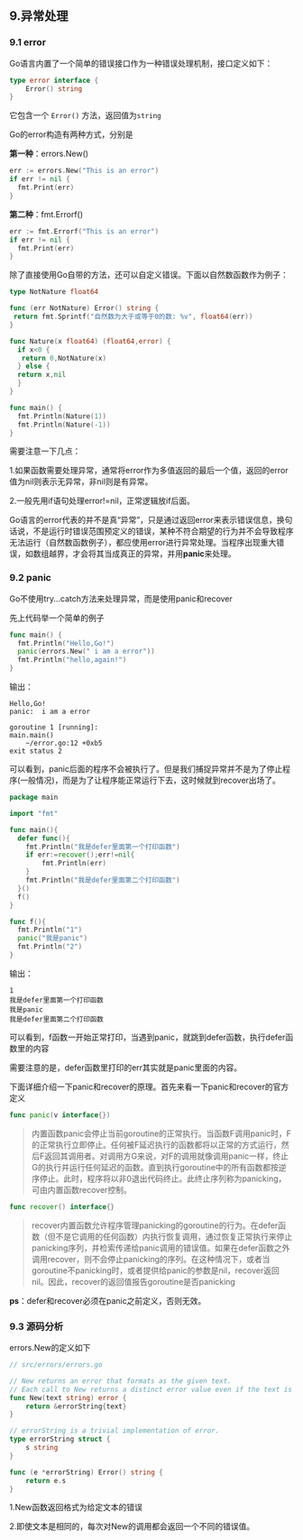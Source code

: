 ## 9.异常处理

### 9.1 error

Go语言内置了一个简单的错误接口作为一种错误处理机制，接口定义如下：

```go
type error interface {
	Error() string
}
```

它包含一个 `Error()` 方法，返回值为`string`

Go的error构造有两种方式，分别是

**第一种**：errors.New()

```go
err := errors.New("This is an error")
if err != nil {
  fmt.Print(err)
}
```

**第二种**：fmt.Errorf()

```go
err := fmt.Errorf("This is an error")
if err != nil {
  fmt.Print(err)
}
```

除了直接使用Go自带的方法，还可以自定义错误。下面以自然数函数作为例子：

```go
type NotNature float64

func (err NotNature) Error() string {
 return fmt.Sprintf("自然数为大于或等于0的数: %v", float64(err))
}

func Nature(x float64) (float64,error) {
  if x<0 {
   return 0,NotNature(x)
  } else {
  return x,nil
  }
}

func main() {
  fmt.Println(Nature(1))
  fmt.Println(Nature(-1))
}
```



需要注意一下几点：

1.如果函数需要处理异常，通常将error作为多值返回的最后一个值，返回的error值为nil则表示无异常，非nil则是有异常。

2.一般先用if语句处理error!=nil，正常逻辑放if后面。


Go语言的error代表的并不是真“异常”，只是通过返回error来表示错误信息，换句话说，不是运行时错误范围预定义的错误，某种不符合期望的行为并不会导致程序无法运行（自然数函数例子），都应使用error进行异常处理。当程序出现重大错误，如数组越界，才会将其当成真正的异常，并用**panic**来处理。

### 9.2 panic

Go不使用try...catch方法来处理异常，而是使用panic和recover

先上代码举一个简单的例子

```go
func main() {
  fmt.Println("Hello,Go!")
  panic(errors.New(" i am a error"))
  fmt.Println("hello,again!")
}

```

输出：

```shell
Hello,Go!
panic:  i am a error

goroutine 1 [running]:
main.main()
	~/error.go:12 +0xb5
exit status 2

```

可以看到，panic后面的程序不会被执行了。但是我们捕捉异常并不是为了停止程序(一般情况)，而是为了让程序能正常运行下去，这时候就到recover出场了。


```go
package main

import "fmt"

func main(){
  defer func(){
    fmt.Println("我是defer里面第一个打印函数")
    if err:=recover();err!=nil{
        fmt.Println(err)
    }
    fmt.Println("我是defer里面第二个打印函数")
  }()
  f()
}

func f(){
  fmt.Println("1")
  panic("我是panic")
  fmt.Println("2")
}

```

输出：

```shell
1
我是defer里面第一个打印函数
我是panic
我是defer里面第二个打印函数
```

可以看到，f函数一开始正常打印，当遇到panic，就跳到defer函数，执行defer函数里的内容

需要注意的是，defer函数里打印的err其实就是panic里面的内容。



下面详细介绍一下panic和recover的原理。首先来看一下panic和recover的官方定义

```go
func panic(v interface{})

```

> 内置函数panic会停止当前goroutine的正常执行。当函数F调用panic时，F的正常执行立即停止。任何被F延迟执行的函数都将以正常的方式运行，然后F返回其调用者。对调用方G来说，对F的调用就像调用panic一样，终止G的执行并运行任何延迟的函数。直到执行goroutine中的所有函数都按逆序停止。此时，程序将以非0退出代码终止。此终止序列称为panicking，可由内置函数recover控制。



```go
func recover() interface{}

```

> recover内置函数允许程序管理panicking的goroutine的行为。在defer函数（但不是它调用的任何函数）内执行恢复调用，通过恢复正常执行来停止panicking序列，并检索传递给panic调用的错误值。如果在defer函数之外调用recover，则不会停止panicking的序列。在这种情况下，或者当goroutine不panicking时，或者提供给panic的参数是nil，recover返回nil。因此，recover的返回值报告goroutine是否panicking

**ps**：defer和recover必须在panic之前定义，否则无效。

### 9.3 源码分析

errors.New的定义如下

```go
// src/errors/errors.go

// New returns an error that formats as the given text.
// Each call to New returns a distinct error value even if the text is identical.
func New(text string) error {
	return &errorString{text}
}

// errorString is a trivial implementation of error.
type errorString struct {
	s string
}

func (e *errorString) Error() string {
	return e.s
}
```

1.New函数返回格式为给定文本的错误

2.即使文本是相同的，每次对New的调用都会返回一个不同的错误值。



